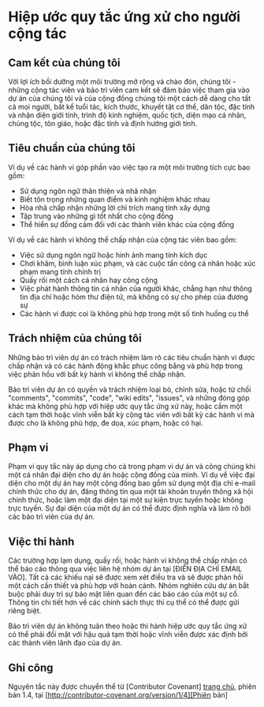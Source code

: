 # Hiệp ước quy tắc ứng xử cho người cộng tác

## Cam kết của chúng tôi

Với lợi ích bồi dưỡng một môi trường mở rộng và chào đón, chúng tôi - những cộng tác viên và bảo trì viên cam kết sẽ đảm bảo việc tham gia vào dự án của chúng tôi và của cộng đồng chúng tôi một cách dễ dàng cho tất cả mọi người, bất kể tuổi tác, kích thước, khuyết tật cơ thể, dân tộc, đặc tính và nhận diện giới tính, trình độ kinh nghiệm, quốc tịch, diện mạo cá nhân, chủng tộc, tôn giáo, hoặc đặc tính và định hướng giới tính.

## Tiêu chuẩn của chúng tôi

Ví dụ về các hành vi góp phần vào việc tạo ra một môi trường tích cực bao gồm:

* Sử dụng ngôn ngữ thân thiện và nhã nhặn
* Biết tôn trọng những quan điểm và kinh nghiệm khác nhau
* Hòa nhã chấp nhận những lời chỉ trích mang tính xây dựng
* Tập trung vào những gì tốt nhất cho cộng đồng
* Thể hiển sự đồng cảm đối với các thành viên khác của cộng đồng

Ví dụ về các hành vi không thể chấp nhận của cộng tác viên bao gồm:

* Việc sử dụng ngôn ngữ hoặc hình ảnh mang tính kích dục 
* Chơi khăm, bình luận xúc phạm, và các cuộc tấn công cá nhân hoặc xúc phạm mang tính chính trị
* Quấy rối một cách cá nhân hay công cộng
* Việc phát hành thông tin cá nhân của người khác, chẳng hạn như thông tin địa chỉ hoặc hòm thư điện tử, mà không có sự cho phép của đương sự
* Các hành vi được coi là không phù hợp trong một số tình huống cụ thể

## Trách nhiệm của chúng tôi

Những bảo trì viên dự án có trách nhiệm làm rõ các tiêu chuẩn hành vi được chấp nhận và có các hành động khắc phục công bằng và phù hợp trong việc phản hồu với bất kỳ hành vi không thể chấp nhận.

Bảo trì viên dự án có quyền và trách nhiệm loại bỏ, chỉnh sửa, hoặc từ chối "comments", "commits", "code", "wiki edits", "issues", và những đóng góp khác mà không phù hợp với hiệp ước quy tắc ứng xử này, hoặc cấm một cách tạm thời hoặc vĩnh viễn bất kỳ cộng tác viên với bất kỳ các hành vi mà được cho là không phù hợp, đe dọa, xúc phạm, hoặc có hại.

## Phạm vi

Phạm vi quy tắc này áp dụng cho cả trong phạm vi dự án và công chúng khi một cá nhân đại diện cho dự án hoặc cộng đồng của mình. Ví dụ về việc đại diện cho một dự án hay một cộng đồng bao gồm sử dụng một địa chỉ e-mail chính thức cho dự án, đăng thông tin qua một tài khoản truyền thông xã hội chính thức, hoặc làm một đại diện tại một sự kiện trực tuyến hoặc không trực tuyến. Sự đại diện của một dự án có thể được định nghĩa và làm rõ bởi các bảo trì viên của dự án.

## Việc thi hành

Các trường hợp lạm dụng, quấy rối, hoặc hành vi không thể chấp nhận có thể báo cáo thông qua việc liên hệ nhóm dự án tại [ĐIỀN ĐỊA CHỈ EMAIL VÀO]. Tất cả các khiếu nại sẽ được xem xét điều tra và sẽ được phản hồi một cách cần thiết và phù hợp với hoàn cảnh. Nhóm nghiên cứu dự án bắt buộc phải duy trì sự bảo mật liên quan đến các báo cáo của một sự cố. Thông tin chi tiết hơn về các chính sách thực thi cụ thể có thể được gửi riêng biệt.

Bảo trì viên dự án không tuân theo hoặc thi hành hiệp ước quy tắc ứng xử có thể phải đối mặt với hậu quả tạm thời hoặc vĩnh viễn được xác định bởi các thành viên lãnh đạo của dự án.

## Ghi công

Nguyên tắc này được chuyển thể từ [Contributor Covenant] [trang chủ], phiên bản 1.4, tại [http://contributor-covenant.org/version/1/4][Phiên bản]

[Trang chủ]: http://contributor-covenant.org
[Phiên bản]: http://contributor-covenant.org/version/1/4/